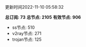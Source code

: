 更新时间2022-11-10 05:58:32

**总订阅: 73**
**总节点: 2105**
**有效节点: 906**
- ss节点: 510
- v2ray节点: 271
- trojan节点: 125
